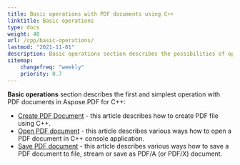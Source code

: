 ```yaml
---
title: Basic operations with PDF documents using C++
linktitle: Basic operations
type: docs
weight: 40
url: /cpp/basic-operations/
lastmod: "2021-11-01"
description: Basic operations section describes the possibilities of opening and saving PDF documents using the Aspose.PDF library for C++.
sitemap:
    changefreq: "weekly"
    priority: 0.7
---
```


**Basic operations** section describes the first and simplest operation with PDF documents in Aspose.PDF for C++:

* [Create PDF Document](/pdf/cpp/create-document/) - this article describes how to create PDF file using C++.
* [Open PDF document](/pdf/cpp/open-pdf-document/) - this article describes various ways how to open a PDF document in C++ console application.
* [Save PDF document](/pdf/cpp/save-pdf-document/) - this article describes various ways how to save a PDF document to file, stream or save as PDF/A (or PDF/X) document.
